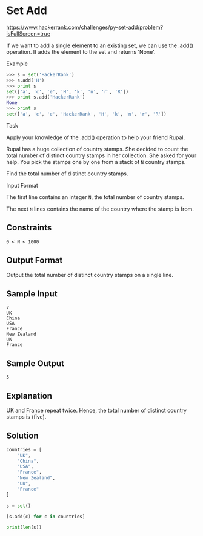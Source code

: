 # Set Add

https://www.hackerrank.com/challenges/py-set-add/problem?isFullScreen=true

If we want to add a single element to an existing set, we can use the .add() operation.
It adds the element to the set and returns 'None'.

Example

```py
>>> s = set('HackerRank')
>>> s.add('H')
>>> print s
set(['a', 'c', 'e', 'H', 'k', 'n', 'r', 'R'])
>>> print s.add('HackerRank')
None
>>> print s
set(['a', 'c', 'e', 'HackerRank', 'H', 'k', 'n', 'r', 'R'])
```

Task

Apply your knowledge of the .add() operation to help your friend Rupal.

Rupal has a huge collection of country stamps. She decided to count the total number of distinct country stamps in her collection. She asked for your help. You pick the stamps one by one from a stack of `N` country stamps.

Find the total number of distinct country stamps.

Input Format

The first line contains an integer `N`, the total number of country stamps.

The next `N` lines contains the name of the country where the stamp is from.

## Constraints

`0 < N < 1000`

## Output Format

Output the total number of distinct country stamps on a single line.

## Sample Input

```
7
UK
China
USA
France
New Zealand
UK
France 
```

## Sample Output

```
5
```

## Explanation

UK and France repeat twice. Hence, the total number of distinct country stamps is
(five).

## Solution

```py
countries = [
    "UK",
    "China",
    "USA",
    "France",
    "New Zealand",
    "UK",
    "France"
]

s = set()

[s.add(c) for c in countries]

print(len(s))
```